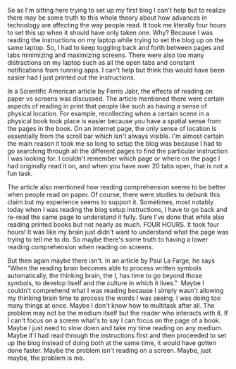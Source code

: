 So as I'm sitting here trying to set up my first blog I can't help but to realize there may be some truth to this whole theory about how advances in technology are affecting the way people read. It took me literally four hours to set this up when it should have only taken one. Why? Because I was reading the instructions on my laptop while trying to set the blog up on the same laptop. So, I had to keep toggling back and forth between pages and tabs minimizing and maximizing screens. There were also too many distractions on my laptop such as all the open tabs and constant notifications from running apps. I can't help but think this would have been easier had I just printed out the instructions.

In a Scientific American article by Ferris Jabr, the effects of reading on paper vs screens was discussed. The article mentioned there were certain aspects of reading in print that people like such as having a sense of physical location. For example, recollecting when a certain scene in a physical book took place is easier because you have a spatial sense from the pages in the book. On an internet page, the only sense of location is essentially from the scroll bar which isn't always visible. I'm almost certain the main reason it took me so long to setup the blog was because I had to go searching through all the different pages to find the particular instruction I was looking for. I couldn't remember which page or where on the page I had originally read it on, and when you have over 20 tabs open, that is not a fun task.

The article also mentioned how reading comprehension seems to be better when people read on paper. Of course, there were studies to debunk this claim but my experience seems to support it. Sometimes, most notably today when I was reading the blog setup instructions, I have to go back and re-read the same page to understand it fully. Sure I've done that while also reading printed books but not nearly as much. FOUR HOURS. It took four hours! It was like my brain just didn't want to understand what the page was trying to tell me to do. So maybe there's some truth to having a lower reading comprehension when reading on screens.

But then again maybe there isn't. In an article by Paul La Farge, he says "When the reading brain becomes able to process written symbols automatically, the thinking brain, the I, has time to go beyond those symbols, to develop itself and the culture in which it lives."  Maybe I couldn't comprehend what I was reading because I simply wasn't allowing my thinking brain time to process the words I was seeing. I was doing too many things at once. Maybe I don't know how to multitask after all. The problem may not be the medium itself but the reader who interacts with it. If I can't focus on a screen what's to say I can focus on the page of a book. Maybe I just need to slow down and take my time reading on any medium. Maybe if I had read through the instructions first and then proceeded to set up the blog instead of doing both at the same time, it would have gotten done faster. Maybe the problem isn't reading on a screen. Maybe, just maybe, the problem is me.

